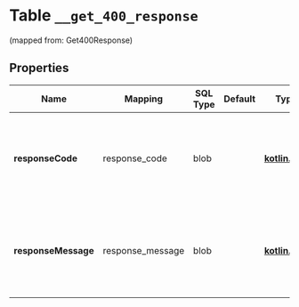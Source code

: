 
# Table `__get_400_response`
(mapped from: Get400Response)

## Properties
Name | Mapping | SQL Type | Default | Type | Description | Notes
---- | ------- | -------- | ------- | ---- | ----------- | -----
**responseCode** | response_code | blob |  | [**kotlin.Any**](.md) | Response status code to indicate success or failed completion of the API call. |  [optional]
**responseMessage** | response_message | blob |  | [**kotlin.Any**](.md) | Response message to indicate success or failed completion of the API call. |  [optional]




